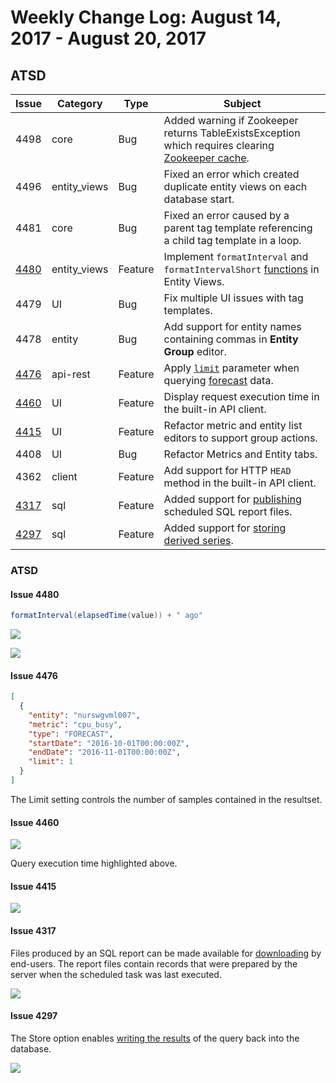 # Weekly Change Log: August 14, 2017 - August 20, 2017

## ATSD

| Issue| Category    | Type    | Subject              |
|------|-------------|---------|----------------------|
| 4498 | core | Bug | Added warning if Zookeeper returns TableExistsException which requires clearing [Zookeeper cache](../../administration/restarting.md#zookeeper-cache). |
| 4496 | entity_views | Bug | Fixed an error which created duplicate entity views on each database start. |
| 4481 | core | Bug | Fixed an error caused by a parent tag template referencing a child tag template in a loop. |
| [4480](#issue-4480) | entity_views | Feature | Implement `formatInterval` and `formatIntervalShort` [functions](../../rule-engine/functions-time.md) in Entity Views. |
| 4479 | UI | Bug | Fix multiple UI issues with tag templates. |
| 4478 | entity | Bug | Add support for entity names containing commas in **Entity Group** editor. |
| [4476](#issue-4476) | api-rest | Feature | Apply [`limit`](../../sql#limiting) parameter when querying [forecast](../../api/data/series/examples/query-named-forecast.md) data.
| [4460](#issue-4460) | UI | Feature | Display request execution time in the built-in API client. |
| [4415](#issue-4415) | UI | Feature | Refactor metric and entity list editors to support group actions.   |
| 4408 | UI | Bug | Refactor Metrics and Entity tabs. |
| 4362 | client | Feature | Add support for HTTP `HEAD` method in the built-in API client. |
| [4317](#issue-4317) | sql | Feature | Added support for [publishing](../../sql/scheduled-sql.md#link) scheduled SQL report files.|
| [4297](#issue-4297) | sql | Feature | Added support for [storing derived series](../../sql/scheduled-sql-store.md). |

### ATSD

#### Issue 4480

```java
formatInterval(elapsedTime(value)) + " ago"
```

![](./Images/issue-4480-1.png)

![](./Images/issue-4480-2.png)

#### Issue 4476

```json
[
  {
    "entity": "nurswgvml007",
    "metric": "cpu_busy",
    "type": "FORECAST",
    "startDate": "2016-10-01T00:00:00Z",
    "endDate": "2016-11-01T00:00:00Z",
    "limit": 1
  }
]
```

The Limit setting controls the number of samples contained in the resultset.

#### Issue 4460

![](./Images/issue-4460.jpg)

Query execution time highlighted above.

#### Issue 4415

![](./Images/issue-4415.png)

#### Issue 4317

Files produced by an SQL report can be made available for [downloading](../../sql/scheduled-sql.md#link) by end-users. The report files contain records that were prepared by the server when the scheduled task was last executed.

![](./Images/issue-4317.png)

#### Issue 4297

The Store option enables [writing the results](../../sql/scheduled-sql-store.md) of the query back into the database.

![](./Images/issue-4297.png)
